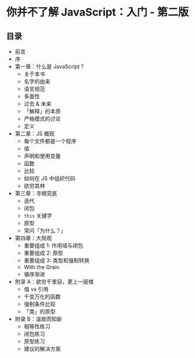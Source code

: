 # 你并不了解 JavaScript：入门 - 第二版

## 目录

-   前言
-   序
-   第一章：什么是 JavaScript？
    -   关于本书
    -   名字的由来
    -   语言规范
    -   多面性
    -   过去 & 未来
    -   「解释」的本质
    -   严格模式的讨论
    -   定义
-   第二章：JS 概观
    -   每个文件都是一个程序
    -   值
    -   声明和使用变量
    -   函数
    -   比较
    -   如何在 JS 中组织代码
    -   欲穷其林
-   第三章：寻根究底
    -   迭代
    -   闭包
    -   `this` 关键字
    -   原型
    -   常问「为什么？」
-   第四章：大局观
    -   重要组成 1: 作用域与闭包
    -   重要组成 2: 原型
    -   重要组成 3: 类型和强制转换
    -   With the Grain
    -   循序渐进
-   附录 A：欲穷千里目，更上一层楼
    -   值 vs 引用
    -   千变万化的函数
    -   强制条件比较
    -   「类」的原型
-   附录 B：温故而知新
    -   相等性练习
    -   闭包练习
    -   原型练习
    -   建议的解决方案
